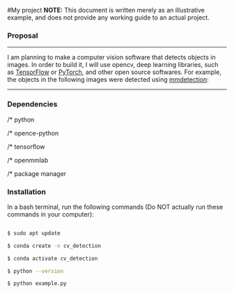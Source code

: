 #My project 
**NOTE:** This document is written merely as an illustrative example, and does not provide any working guide to an actual project.

### Proposal
---
I am planning to make a computer vision software that detects objects in images.
In order to build it, I will use opencv, deep learning libraries, such as [TensorFlow](https://www.tensorflow.org/?hl=ko) or [PyTorch](https://pytorch.org/), and other open source softwares.
For example, the objects in the following images were detected using [mmdetection](https://github.com/open-mmlab/mmdetection): 

---
### Dependencies
/* python

/* opence-python

/* tensorflow

/* openmmlab

/* package manager

### Installation
In a bash terminal, run the following commands (Do NOT actually run these commands in your computer):

```sh

$ sudo apt update

$ conda create -n cv_detection

$ conda activate cv_detection

$ python --version

$ python example.py

```
